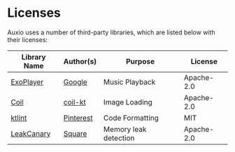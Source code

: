 # Licenses

Auxio uses a number of third-party libraries, which are listed below with their licenses:

| Library Name | Author(s) | Purpose | License |
|--------------|-----------|---------|---------|
| [ExoPlayer](https://github.com/google/ExoPlayer) | [Google](https://github.com/google) | Music Playback | Apache-2.0 |
| [Coil](https://github.com/coil-kt/coil) | [coil-kt](https://github.com/coil-kt) | Image Loading | Apache-2.0 |
| [ktlint](https://github.com/pinterest/ktlint) | [Pinterest](https://github.com/pinterest) | Code Formatting | MIT |
| [LeakCanary](https://github.com/square/leakcanary) | [Square](https://github.com/square) | Memory leak detection | Apache-2.0 |